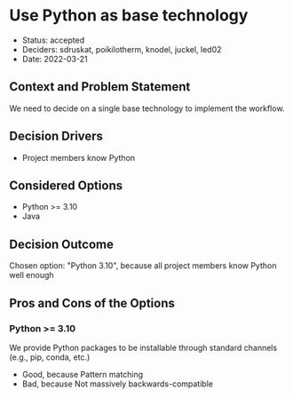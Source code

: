 <!--
SPDX-FileCopyrightText: 2022 Stephan Druskat, Oliver Bertuch, Oliver Knodel, Guido Juckeland, Michael Meinel

SPDX-License-Identifier: CC-BY-SA-4.0
-->

# Use Python as base technology

* Status: accepted
* Deciders: sdruskat, poikilotherm, knodel, juckel, led02
* Date: 2022-03-21

## Context and Problem Statement

We need to decide on a single base technology to implement the workflow.

## Decision Drivers

* Project members know Python

## Considered Options

* Python >= 3.10
* Java

## Decision Outcome

Chosen option: "Python 3.10", because all project members know Python well enough

## Pros and Cons of the Options

### Python >= 3.10

We provide Python packages to be installable through standard channels (e.g., pip, conda, etc.)

* Good, because Pattern matching
* Bad, because Not massively backwards-compatible
